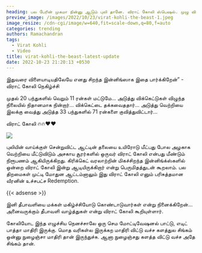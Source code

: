```yaml
---
heading: பல பேரின் முகமா நின்னு ஆடும் புலி தானே. விராட் கோலி ஸ்பெஷல். முழு விவரம்.
preview_image: /images/2022/10/23/virat-kohli-the-beast-1.jpeg
image_resize: /cdn-cgi/image/w=640,fit=scale-down,q=80,f=auto
categories: trending
authors: Ramachandran
tags:
  - Virat Kohli
  - Video
title: virat-kohli-the-beast-latest-update
date: 2022-10-23 21:20:13 +0530
---
```



இதுவரை விளையாடியதிலேயே எனது சிறந்த இன்னிங்ஸாக இதை பார்க்கிறேன்” - விராட் கோலி நெகிழ்ச்சி

முதல் 20 பந்துகளில் வெறும் 11 ரன்கள் மட்டுமே... அடுத்து விக்கெட்டுகள் விழுந்த நிலையில் நிதானமாக நின்றார்... விக்கெட்டை தக்கவைததார்... அடுத்து வெற்றியை இலக்கு வைத்து அடுத்த 33 பந்துகளில் 71 ரன்களை குவித்துவிட்டார்...

விராட் கோலி 🔥🔥❤❤

![](/images/2022/10/23/virat-kohli-the-beast.jpeg)

புலியின் வாய்க்குள் சென்றுவிட்ட ஆட்டின் தலையை உயிரோடு மீட்பது போல அழகாக வெற்றியை மீட்டுவிடும் அசகாய சூரர்களில் ஒருவர் விராட் கோலி என்பது மீண்டும் நிரூபணம் ஆகியிருக்கிறது. கிரிக்கெட் வரலாற்றின் மிகச்சிறந்த இன்னிங்க்ஸ்களில் ஒன்றை விராட் கோலி இன்று ஆடியிருக்கிறார் என்று பெருமிதத்துடன் கூறலாம். பல திறமைகள் முட்டி மோதுன ஆட்டம்னாலும் இது விராட் கோலி எனும் பரிசுத்தமான வீரனின் உச்சபட்ச Redemption.

{{< adsense >}}

இனி தீபாவளியை மக்கள் மகிழ்ச்சியோடு கொண்டாடுவார்கள் என்று நினைக்கிறேன்... அனைவருக்கும் தீபாவளி வாழ்த்துகள் என்று விராட் கோலி கூறியுள்ளார். 

கோலியோட இந்த எழுச்சிய நெனச்சாலே ஒரு செம மோட்டிவேஷனல் பாட்டு, எடிட் பாத்தா மாதிரி இருக்கு. மொத வரிகள்ல இருக்கற மாதிரி விட்டு வச்ச களத்துல சிங்கம் ஒன்னு நுழைஞ்சா மாதிரி தான் இருந்துச்சு. ஆனா நுழைஞ்சது களத்த விட்டு வச்ச அதே சிங்கம் தான்.